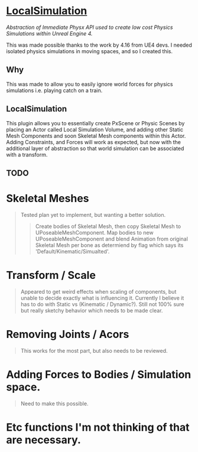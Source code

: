 # [LocalSimulation](https://peterlnewton.com)

*Abstraction of Immediate Physx API used to create low cost Physics Simulations within Unreal Engine 4.*

This was made possible thanks to the work by 4.16 from UE4 devs. I needed isolated physics simulations in moving spaces, and so I created this.

## Why
This was made to allow you to easily ignore world forces for physics simulations i.e. playing catch on a train.

## LocalSimulation
This plugin allows you to essentially create PxScene or Physic Scenes by placing an Actor called Local Simulation Volume, and adding other Static Mesh Components and soon Skeletal Mesh components within this Actor. Adding Constraints, and Forces will work as expected, but now with the additional layer of abstraction so that world simulation can be associated with a transform.

## TODO

# Skeletal Meshes
>Tested plan yet to implement, but wanting a better solution.
>>Create bodies of Skeletal Mesh, then copy Skeletal Mesh to UPoseableMeshComponent. Map bodies to new
>>UPoseableMeshComponent and blend Animation from original Skeletal Mesh per bone as determiend by flag 
>>which says its 'Default/Kinematic/Simualted'.
		
# Transform / Scale
>Appeared to get weird effects when scaling of components, but unable to decide exactly what is influencing it. Currently
>I believe it has to do with Static vs (Kinematic / Dynamic?). Still not 100% sure but really sketchy behavior which needs 
>to be made clear.
	
# Removing Joints / Acors
>This works for the most part, but also needs to be reviewed.
	
# Adding Forces to Bodies / Simulation space. 
>Need to make this possible.
	
# Etc functions I'm not thinking of that are necessary.